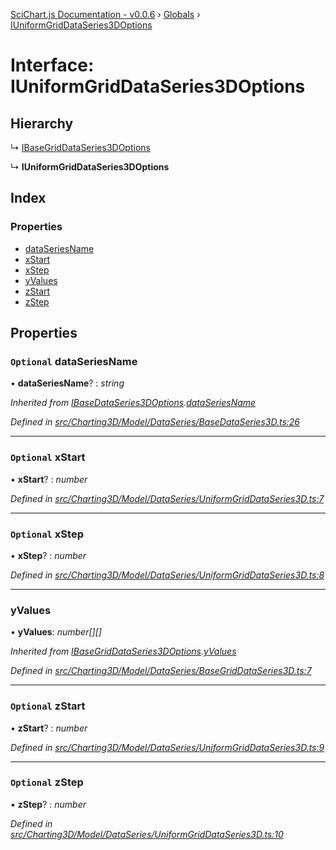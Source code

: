 [SciChart.js Documentation - v0.0.6](../README.md) › [Globals](../globals.md) › [IUniformGridDataSeries3DOptions](iuniformgriddataseries3doptions.md)

# Interface: IUniformGridDataSeries3DOptions

## Hierarchy

  ↳ [IBaseGridDataSeries3DOptions](ibasegriddataseries3doptions.md)

  ↳ **IUniformGridDataSeries3DOptions**

## Index

### Properties

* [dataSeriesName](iuniformgriddataseries3doptions.md#optional-dataseriesname)
* [xStart](iuniformgriddataseries3doptions.md#optional-xstart)
* [xStep](iuniformgriddataseries3doptions.md#optional-xstep)
* [yValues](iuniformgriddataseries3doptions.md#yvalues)
* [zStart](iuniformgriddataseries3doptions.md#optional-zstart)
* [zStep](iuniformgriddataseries3doptions.md#optional-zstep)

## Properties

### `Optional` dataSeriesName

• **dataSeriesName**? : *string*

*Inherited from [IBaseDataSeries3DOptions](ibasedataseries3doptions.md).[dataSeriesName](ibasedataseries3doptions.md#optional-dataseriesname)*

*Defined in [src/Charting3D/Model/DataSeries/BaseDataSeries3D.ts:26](https://github.com/ABTSoftware/SciChart.Dev/blob/46671d21ce/Web/src/SciChart/src/Charting3D/Model/DataSeries/BaseDataSeries3D.ts#L26)*

___

### `Optional` xStart

• **xStart**? : *number*

*Defined in [src/Charting3D/Model/DataSeries/UniformGridDataSeries3D.ts:7](https://github.com/ABTSoftware/SciChart.Dev/blob/46671d21ce/Web/src/SciChart/src/Charting3D/Model/DataSeries/UniformGridDataSeries3D.ts#L7)*

___

### `Optional` xStep

• **xStep**? : *number*

*Defined in [src/Charting3D/Model/DataSeries/UniformGridDataSeries3D.ts:8](https://github.com/ABTSoftware/SciChart.Dev/blob/46671d21ce/Web/src/SciChart/src/Charting3D/Model/DataSeries/UniformGridDataSeries3D.ts#L8)*

___

###  yValues

• **yValues**: *number[][]*

*Inherited from [IBaseGridDataSeries3DOptions](ibasegriddataseries3doptions.md).[yValues](ibasegriddataseries3doptions.md#yvalues)*

*Defined in [src/Charting3D/Model/DataSeries/BaseGridDataSeries3D.ts:7](https://github.com/ABTSoftware/SciChart.Dev/blob/46671d21ce/Web/src/SciChart/src/Charting3D/Model/DataSeries/BaseGridDataSeries3D.ts#L7)*

___

### `Optional` zStart

• **zStart**? : *number*

*Defined in [src/Charting3D/Model/DataSeries/UniformGridDataSeries3D.ts:9](https://github.com/ABTSoftware/SciChart.Dev/blob/46671d21ce/Web/src/SciChart/src/Charting3D/Model/DataSeries/UniformGridDataSeries3D.ts#L9)*

___

### `Optional` zStep

• **zStep**? : *number*

*Defined in [src/Charting3D/Model/DataSeries/UniformGridDataSeries3D.ts:10](https://github.com/ABTSoftware/SciChart.Dev/blob/46671d21ce/Web/src/SciChart/src/Charting3D/Model/DataSeries/UniformGridDataSeries3D.ts#L10)*
